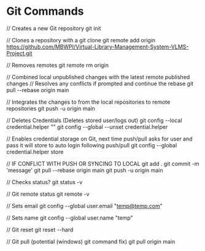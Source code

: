 # Git Commands

// Creates a new Git repository
git init

// Clones a repository with a git clone
git remote add origin https://github.com/MBWPI/Virtual-Library-Management-System-VLMS-Project.git

// Removes remotes
git remote rm origin

// Combined local unpublished changes with the latest remote published changes
// Resolves any conflicts if prompted and continue the rebase 
git pull --rebase origin main

// Integrates the changes to from the local repositories to remote repositories
git push -u origin main

// Deletes Credentials (Deletes stored user/logs out)
git config --local credential.helper ""
git config --global --unset credential.helper

// Enables credential storage on Git, next time push/pull asks for user and pass it will store to auto login following push/pull
git config --global credential.helper store



// IF CONFLICT WITH PUSH OR SYNCING TO LOCAL
git add .
git commit -m 'message'
git pull --rebase origin main
git push -u origin main

// Checks status?
git status -v

// Git remote status
git remote -v

// Sets email
git config --global user.email "temp@temp.com"

// Sets name
git config --global user.name "temp"

// Git reset
git reset --hard

// Git pull (potential (windows) git command fix)
git pull origin main
